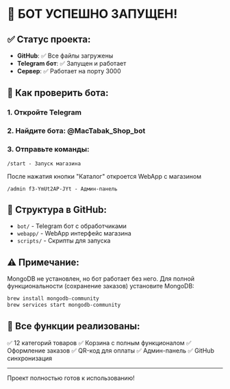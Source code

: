 # 🚀 БОТ УСПЕШНО ЗАПУЩЕН!

## ✅ Статус проекта:
- **GitHub**: ✅ Все файлы загружены
- **Telegram бот**: ✅ Запущен и работает
- **Сервер**: ✅ Работает на порту 3000

## 📱 Как проверить бота:

### 1. Откройте Telegram
### 2. Найдите бота: @MacTabak_Shop_bot
### 3. Отправьте команды:

```
/start - Запуск магазина
```

После нажатия кнопки "Каталог" откроется WebApp с магазином

```
/admin f3-YmUt2AP-JYt - Админ-панель
```

## 📂 Структура в GitHub:
- `bot/` - Telegram бот с обработчиками
- `webapp/` - WebApp интерфейс магазина
- `scripts/` - Скрипты для запуска

## ⚠️ Примечание:
MongoDB не установлен, но бот работает без него. Для полной функциональности (сохранение заказов) установите MongoDB:

```bash
brew install mongodb-community
brew services start mongodb-community
```

## 🎯 Все функции реализованы:
✅ 12 категорий товаров
✅ Корзина с полным функционалом
✅ Оформление заказов
✅ QR-код для оплаты
✅ Админ-панель
✅ GitHub синхронизация

---
Проект полностью готов к использованию!